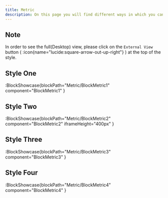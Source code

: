 ```yaml
---
title: Metric
description: On this page you will find different ways in which you can style the Metric parts of your website.
---
```


## Note

In order to see the full(Desktop) view, please click on the `External View` button ( :icon{name="lucide:square-arrow-out-up-right"} ) at the top of the style.

## Style One

:BlockShowcase{blockPath="Metric/BlockMetric1" component="BlockMetric1" }

## Style Two

:BlockShowcase{blockPath="Metric/BlockMetric2" component="BlockMetric2" iframeHeight="400px" }

## Style Three

:BlockShowcase{blockPath="Metric/BlockMetric3" component="BlockMetric3" }

## Style Four

:BlockShowcase{blockPath="Metric/BlockMetric4" component="BlockMetric4" }
